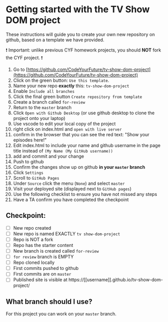 # Getting started with the TV Show DOM project

These instructions will guide you to create your own new repository on github, based on a template we have provided.

:exclamation: 
Important: unlike previous CYF homework projects, you should **NOT** fork the CYF project.
:exclamation:

1. Go to [https://github.com/CodeYourFuture/tv-show-dom-project](https://github.com/CodeYourFuture/tv-show-dom-project)
1. Click on the green button: `Use this template`.
1. Name your new repo **exactly** this: `tv-show-dom-project`
1. Enable `Include all branches`
1. Click the final green button `Create repository from template`
1. Create a branch called `for-review`
1. Return to the `master` branch
1. Click `Open with Github Desktop` (or use github desktop to clone the project onto your laptop)
1. Use vscode to edit your local copy of the project
1. right click on index.html and `open with live server`
1. confirm in the browser that you can see the red text: "Show your episodes here!"
1. Edit index.html to include your name and github username in the page title instead of `(My Name (My GitHub username))`
1. add and commit and your change
1. Push to github
1. Confirm the changes show up on github **in your `master` branch**
1. Click `Settings`
1. Scroll to `GitHub Pages`
1. Under `Source` click the menu (`None`) and select `master`
1. Visit your deployed site (displayed next to `GitHub pages`)
1. Use the following checklist to ensure you have not missed any steps
1. Have a TA confirm you have completed the checkpoint

## Checkpoint:

- [ ] New repo created
- [ ] New repo is named EXACTLY `tv show-dom-project`
- [ ] Repo is NOT a fork
- [ ] Repo has the starter content
- [ ] New branch is created called `for-review`
- [ ] `for review` branch is EMPTY
- [ ] Repo cloned locally
- [ ] First commits pushed to github
- [ ] First commits are on `master`
- [ ] Published site is visible at https://[[username]].github.io/tv-show-dom-project/

## What branch should I use?

For this project you can work on your `master` branch.

